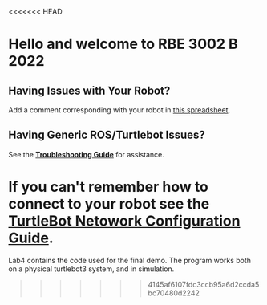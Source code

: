 <<<<<<< HEAD
# Hello and welcome to RBE 3002 B 2022

## Having Issues with Your Robot?
Add a comment corresponding with your robot in [this spreadsheet](https://docs.google.com/spreadsheets/d/1kZ19K1iCRrBCk3pxAp74G3OKL1qjZJY5CHfOHSK4x84/edit?usp=sharing).

## Having Generic ROS/Turtlebot Issues?
See the [**Troubleshooting Guide**](https://github.com/RBE300X-Lab/RBE3002_info/blob/main/troubleshooting.md) for assistance.

If you can't remember how to connect to your robot see the [**TurtleBot Netowork Configuration Guide**](https://github.com/RBE300X-Lab/RBE3002_info/blob/main/turtlebot_network_config.md).
=======
Lab4 contains the code used for the final demo. The program works both on a physical turtlebot3 system, and in simulation. 
>>>>>>> 4145af6107fdc3ccb95a6d2ccda5bc70480d2242
